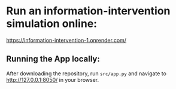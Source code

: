 # Run an information-intervention simulation online:

https://information-intervention-1.onrender.com/





## Running the App locally:

After downloading the repository, run `src/app.py` and navigate to http://127.0.0.1:8050/ in your browser.

